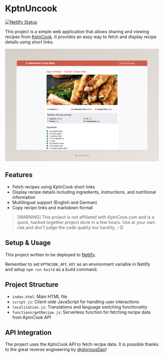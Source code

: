 # KptnUncook 

[![Netlify Status](https://api.netlify.com/api/v1/badges/03a6d700-b297-4101-92b3-936277c1eba4/deploy-status)](https://app.netlify.com/sites/kptncook/deploys)

This project is a simple web application that allows sharing and viewing recipes from [KptnCook](https://www.kptncook.com/). It provides an easy way to fetch and display recipe details using short links.

![Screenshot](sample.jpeg)

## Features

- Fetch recipes using KptnCook short links
- Display recipe details including ingredients, instructions, and nutritional information
- Multilingual support (English and German)
- Copy recipe links and markdown format

>[WARNING]
>This project is not affiliated with KptnCook.com and is a quick, hacked together project done in a few hours. 
>Use at your own risk and don't judge the code quality too harshly. ;-D

## Setup & Usage

This project written to be deployed to [Netlify](https://www.netlify.com/).

Remember to set `KPTNCOOK_API_KEY` as an environment variable in Netlify and setup `npm run build` as a build command.

## Project Structure

- `index.html`: Main HTML file
- `script.js`: Client-side JavaScript for handling user interactions
- `localization.js`: Translations and language switching functionality
- `functions/getRecipe.js`: Serverless function for fetching recipe data from KptnCook API

## API Integration

The project uses the KptnCook API to fetch recipe data. It is possible thanks to the great reverse engineering by [@gloriousDan](https://github.com/gloriousDan/kptncook-api-reverse-engineering)!
